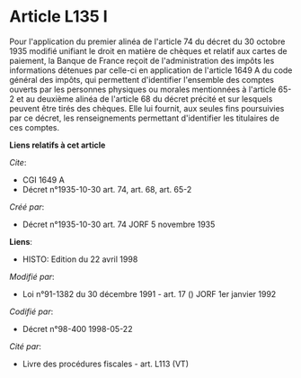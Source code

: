 # Article L135 I

Pour l'application du premier alinéa de l'article 74 du décret du 30 octobre 1935 modifié unifiant le droit en matière de
chèques et relatif aux cartes de paiement, la Banque de France reçoit de l'administration des impôts les informations
détenues par celle-ci en application de l'article 1649 A du code général des impôts, qui permettent d'identifier l'ensemble
des comptes ouverts par les personnes physiques ou morales mentionnées à l'article 65-2 et au deuxième alinéa de l'article 68
du décret précité et sur lesquels peuvent être tirés des chèques. Elle lui fournit, aux seules fins poursuivies par ce
décret, les renseignements permettant d'identifier les titulaires de ces comptes.

**Liens relatifs à cet article**

_Cite_:

  - CGI 1649 A
  - Décret n°1935-10-30 art. 74, art. 68, art. 65-2

_Créé par_:

  - Décret n°1935-10-30 art. 74 JORF 5 novembre 1935

**Liens**:

  - HISTO: Edition du 22 avril 1998

_Modifié par_:

  - Loi n°91-1382 du 30 décembre 1991 - art. 17 () JORF 1er janvier 1992

_Codifié par_:

  - Décret n°98-400 1998-05-22

_Cité par_:

  - Livre des procédures fiscales - art. L113 (VT)
